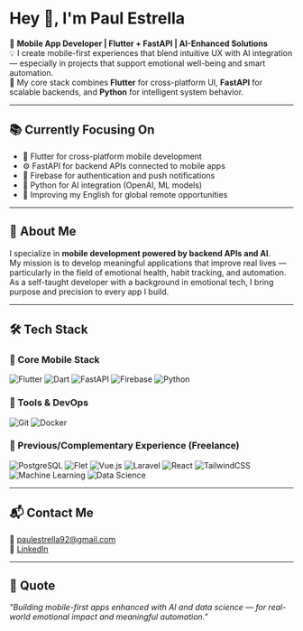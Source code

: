 # Hey 👋, I'm Paul Estrella

🎯 **Mobile App Developer | Flutter + FastAPI | AI-Enhanced Solutions**  
💡 I create mobile-first experiences that blend intuitive UX with AI integration — especially in projects that support emotional well-being and smart automation.  
🚀 My core stack combines **Flutter** for cross-platform UI, **FastAPI** for scalable backends, and **Python** for intelligent system behavior.

---

## 📚 Currently Focusing On

- 📱 Flutter for cross-platform mobile development  
- ⚙️ FastAPI for backend APIs connected to mobile apps  
- 🔐 Firebase for authentication and push notifications  
- 🤖 Python for AI integration (OpenAI, ML models)  
- 🧠 Improving my English for global remote opportunities  

---

## 💼 About Me

I specialize in **mobile development powered by backend APIs and AI**.  
My mission is to develop meaningful applications that improve real lives — particularly in the field of emotional health, habit tracking, and automation.  
As a self-taught developer with a background in emotional tech, I bring purpose and precision to every app I build.

---

## 🛠️ Tech Stack

### 🔹 Core Mobile Stack

![Flutter](https://img.shields.io/badge/Flutter-02569B?style=flat-square&logo=flutter&logoColor=white)
![Dart](https://img.shields.io/badge/Dart-0175C2?style=flat-square&logo=dart&logoColor=white)
![FastAPI](https://img.shields.io/badge/FastAPI-009688?style=flat-square&logo=fastapi&logoColor=white)
![Firebase](https://img.shields.io/badge/Firebase-FFCA28?style=flat-square&logo=firebase&logoColor=black)
![Python](https://img.shields.io/badge/Python-3776AB?style=flat-square&logo=python&logoColor=white)

### 🔹 Tools & DevOps

![Git](https://img.shields.io/badge/Git-F05032?style=flat-square&logo=git&logoColor=white)
![Docker](https://img.shields.io/badge/Docker-2496ED?style=flat-square&logo=docker&logoColor=white)

### 🔹 Previous/Complementary Experience (Freelance)

![PostgreSQL](https://img.shields.io/badge/PostgreSQL-4169E1?style=flat-square&logo=postgresql&logoColor=white)
![Flet](https://img.shields.io/badge/Flet-18A999?style=flat-square&logo=python&logoColor=white)
![Vue.js](https://img.shields.io/badge/Vue.js-42B883?style=flat-square&logo=vue.js&logoColor=white)
![Laravel](https://img.shields.io/badge/Laravel-FF2D20?style=flat-square&logo=laravel&logoColor=white)
![React](https://img.shields.io/badge/React-61DAFB?style=flat-square&logo=react&logoColor=black)
![TailwindCSS](https://img.shields.io/badge/TailwindCSS-38B2AC?style=flat-square&logo=tailwind-css&logoColor=white)
![Machine Learning](https://img.shields.io/badge/Machine%20Learning-FE7A16?style=flat-square&logo=tensorflow&logoColor=white)
![Data Science](https://img.shields.io/badge/Data%20Science-003B57?style=flat-square&logo=marketo&logoColor=white)

---

## 📬 Contact Me

📧 [paulestrella92@gmail.com](mailto:paulestrella92@gmail.com)  
🔗 [LinkedIn](https://linkedin.com/in/paulestrelladev)

---

## 🧠 Quote

*"Building mobile-first apps enhanced with AI and data science — for real-world emotional impact and meaningful automation."*
